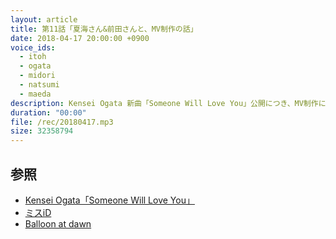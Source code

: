 ```yaml
---
layout: article
title: 第11話「夏海さん&前田さんと、MV制作の話」
date: 2018-04-17 20:00:00 +0900
voice_ids:
  - itoh
  - ogata
  - midori
  - natsumi
  - maeda
description: Kensei Ogata 新曲「Someone Will Love You」公開につき、MV制作について話しました。
duration: "00:00"
file: /rec/20180417.mp3
size: 32358794
---
```


## 参照

* [Kensei Ogata「Someone Will Love You」](https://www.youtube.com/watch?v=RwW2T2lePZQ)
* [ミスiD](https://miss-id.jp/)
* [Balloon at dawn](http://balloonatdawn.tumblr.com/)
